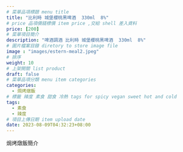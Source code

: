 ```yaml
---
# 菜單品項標題 menu title 
title: "比利時 城堡櫻桃黑啤酒  330ml  8%"
# price 品項價錢標價 item price ,交給 shell 差入資料
price: [200] 
# 菜單項目簡介 
description: "啤酒調酒 比利時 城堡櫻桃黑啤酒  330ml  8%"
# 圖片檔案目錄 diretory to store image file
image : "images/estern-meal2.jpeg"
# 排序
weight: 10 
# 上架開關 list product 
draft: false
# 菜單品項分類 menu item categories 
categories:
  - 焗烤燉飯
# 標籤 辣度 素食 甜食 冷熱 tags for spicy vegan sweet hot and cold 
tags:
  - 素食
  - 辣度
# 項目上傳日期 item upload date 
date: 2023-08-09T04:32:23+08:00
---
```


焗烤燉飯簡介
